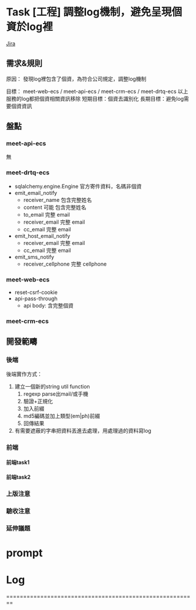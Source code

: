 # Task [工程] 調整log機制，避免呈現個資於log裡
[Jira](https://104corp.atlassian.net/browse/EVENT-937)

## 需求&規則
原因：
發現log裡包含了個資，為符合公司規定，調整log機制

目標：
meet-web-ecs / meet-api-ecs / meet-crm-ecs / meet-drtq-ecs
以上服務的log都把個資相關資訊移除
短期目標：個資去識別化
長期目標：避免log需要個資資訊



## 盤點
### meet-api-ecs
無
### meet-drtq-ecs
- sqlalchemy.engine.Engine
    官方寄件資料，名碼非個資
- emit_email_notify
  - receiver_name 包含完整姓名
  - content 可能 包含完整姓名
  - to_email 完整 email
  - receiver_email 完整 email
  - cc_email 完整 email
- emit_host_email_notify
  -  receiver_email 完整 email
  - cc_email 完整 email
- emit_sms_notify
  - receiver_cellphone 完整 cellphone
### meet-web-ecs
- reset-csrf-cookie
- api-pass-through 
  - api body: 含完整個資
### meet-crm-ecs


## 開發範疇
### 後端
後端實作方式：
1. 建立一個新的string util function
   1. regexp parse出mail/或手機
   2. 驗證+正規化
   3. 加入前綴
   4. md5編碼並加上類型(em|ph)前綴
   5. 回傳結果
2. 有需要遮蔽的字串把資料丟進去處理，用處理過的資料寫log

### 前端
#### 前端task1
#### 前端task2

### 上版注意

### 驗收注意

### 延伸議題

# prompt

# Log
========================================================